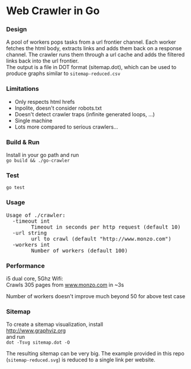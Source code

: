 # Web Crawler in Go
### Design
A pool of workers pops tasks from a url frontier channel. Each worker fetches the html body, extracts links and adds them back on a response channel. The crawler runs them through a url cache and adds the filtered links back into the url frontier.  
The output is a file in DOT format (sitemap.dot), which can be used to produce graphs similar to `sitemap-reduced.csv`

### Limitations
* Only respects html hrefs
* Inpolite, doesn't consider robots.txt
* Doesn't detect crawler traps (infinite generated loops, ...)
* Single machine
* Lots more compared to serious crawlers...

### Build & Run
Install in your go path and run  
`go build && ./go-crawler`

### Test
`go test`

### Usage
<pre>Usage of ./crawler:  
  -timeout int  
        Timeout in seconds per http request (default 10)  
  -url string  
        url to crawl (default "http://www.monzo.com")  
  -workers int  
        Number of workers (default 100)
</pre>

### Performance
i5 dual core, 5Ghz Wifi:  
Crawls 305 pages from www.monzo.com in ~3s

Number of workers doesn't improve much beyond 50 for above test case

### Sitemap
To create a sitemap visualization, install  
http://www.graphviz.org  
and run  
`dot -Tsvg sitemap.dot -O`

The resulting sitemap can be very big. The example provided in this repo (`sitemap-reduced.svg`) is reduced to a single link per website.